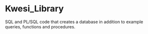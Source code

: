 # Kwesi_Library
SQL and PL/SQL code that creates a database in addition to example queries, functions and procedures.
